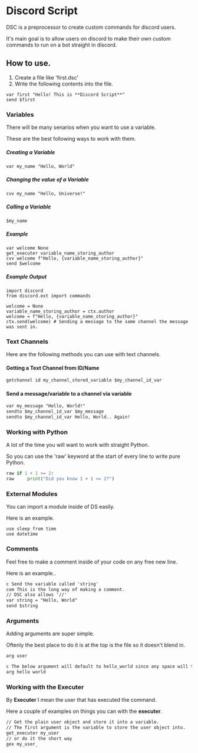 # Discord Script

DSC is a preprocessor to create custom commands for discord users.

It's main goal is to allow users on discord to make their own custom commands to run on a bot straight in discord.

## How to use.

1. Create a file like 'first.dsc'
2. Write the following contents into the file.

```
var first "Hello! This is **Discord Script**"
send $first
```

### Variables

There will be many senarios when you want to use a variable.

These are the best following ways to work with them.

##### Creating a Variable

```
var my_name "Hello, World"
```

##### Changing the value of a Variable

```
cvv my_name "Hello, Universe!"
```

##### Calling a Variable

```
$my_name
```

##### Example

```
var welcome None
get_executer variable_name_storing_author
cvv welcome f"Hello, {variable_name_storing_author}"
send $welcome
```

##### Example Output

```
import discord
from discord.ext import commands

welcome = None
variable_name_storing_author = ctx.author
welcome = f"Hello, {variable_name_storing_author}"
ctx.send(welcome) # Sending a message to the same channel the message was sent in.
```

### Text Channels

Here are the following methods you can use with text channels.

#### Getting a Text Channel from ID/Name

```txt
getchannel id my_channel_stored_variable $my_channel_id_var
```

#### Send a message/variable to a channel via variable

```txt
var my_message "Hello, World!"
sendto $my_channel_id_var $my_message
sendto $my_channel_id_var Hello, World.. Again!
```

### Working with Python

A lot of the time you will want to work with straight Python.

So you can use the 'raw' keyword at the start of every line to write pure Python.

```py
raw if 1 + 1 >= 2:
raw     print("Did you know 1 + 1 >= 2?")
```

### External Modules

You can import a module inside of DS easily.

Here is an example.
```
use sleep from time
use datetime
```

### Comments

Feel free to make a comment inside of your code on any free new line.

Here is an example..

```txt
c Send the variable called 'string'
com This is the long way of making a comment.
// DSC also allows '//'
var string = "Hello, World"
send $string
```

### Arguments

Adding arguments are super simple.

Oftenly the best place to do it is at the top is the file so it doesn't blend in.

```txt
arg user

c The below argument will default to hello_world since any space will transfer to a _
arg hello world 
```

### Working with the Executer

By **Executer** I mean the user that has executed the command.

Here a couple of examples on things you can with the **executer**.

```txt
// Get the plain user object and store it into a variable.
// The first argument is the variable to store the user object into.
get_executer my_user
// or do it the short way
gex my_user_
```
